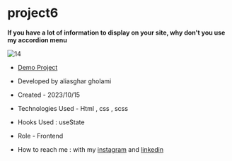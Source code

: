 # project6


**If you have a lot of information to display on your site, why don't you use my accordion menu**

![14](https://github.com/aliasghardev/project6/assets/144837096/ee6d7a5f-e66d-4c60-9291-61a864f6fed2)

- [Demo Project](https://aliasghardev.github.io/project6/)

- Developed by aliasghar gholami

- Created - 2023/10/15

- Technologies Used - Html , css , scss

- Hooks Used : useState 

- Role - Frontend

- How to reach me : with my [instagram](https://www.instagram.com/aliasghar.gholami_dev) and [linkedin](https://www.linkedin.com/in/aliasghar-gholami-a1229a290)
